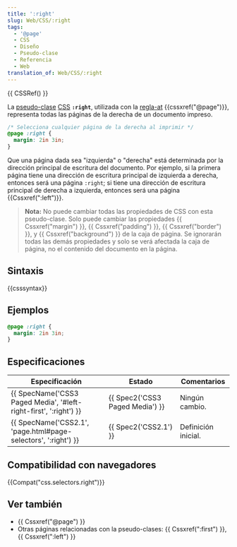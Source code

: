 ```yaml
---
title: ':right'
slug: Web/CSS/:right
tags:
  - '@page'
  - CSS
  - Diseño
  - Pseudo-clase
  - Referencia
  - Web
translation_of: Web/CSS/:right
---
```

{{ CSSRef() }}

La [pseudo-clase](/es/docs/Web/CSS/Pseudo-classes) [CSS](/es/docs/Web/CSS) **`:right`**, utilizada con la [regla-at](/es/docs/Web/CSS/At-rule) {{cssxref("@page")}}, representa todas las páginas de la derecha de un documento impreso.

```css
/* Selecciona cualquier página de la derecha al imprimir */
@page :right {
  margin: 2in 3in;
}
```

Que una página dada sea "izquierda" o "derecha" está determinada por la dirección principal de escritura del documento. Por ejemplo, si la primera página tiene una dirección de escritura principal de izquierda a derecha, entonces será una página `:right`; si tiene una dirección de escritura principal de derecha a izquierda, entonces será una página {{Cssxref(":left")}}.

> **Nota:** No puede cambiar todas las propiedades de CSS con esta pseudo-clase. Solo puede cambiar las propiedades {{ Cssxref("margin") }}, {{ Cssxref("padding") }}, {{ Cssxref("border") }}, y {{ Cssxref("background") }} de la caja de página. Se ignorarán todas las demás propiedades y solo se verá afectada la caja de página, no el contenido del documento en la página.

## Sintaxis

{{csssyntax}}

## Ejemplos

```css
@page :right {
  margin: 2in 3in;
}
```

## Especificaciones

| Especificación                                                                           | Estado                                   | Comentarios         |
| ---------------------------------------------------------------------------------------- | ---------------------------------------- | ------------------- |
| {{ SpecName('CSS3 Paged Media', '#left-right-first', ':right') }} | {{ Spec2('CSS3 Paged Media') }} | Ningún cambio.      |
| {{ SpecName('CSS2.1', 'page.html#page-selectors', ':right') }}     | {{ Spec2('CSS2.1') }}             | Definición inicial. |

## Compatibilidad con navegadores

{{Compat("css.selectors.right")}}

## Ver también

- {{ Cssxref("@page") }}
- Otras páginas relacionadas con la pseudo-clases: {{ Cssxref(":first") }}, {{ Cssxref(":left") }}
